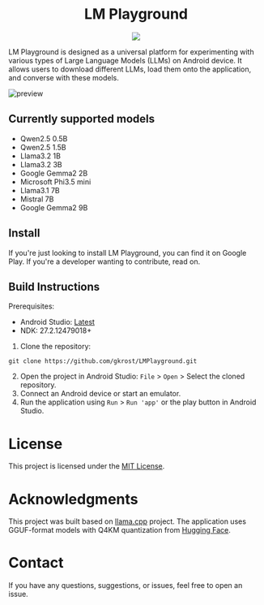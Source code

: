 
<h1 align="center">LM Playground</h1>

<p align="center">
<img src="art/logo.png"/>
</p>

LM Playground is designed as a universal platform for experimenting with various types of Large Language Models (LLMs) on Android device. It allows users to download different LLMs, load them onto the application, and converse with these models.

![preview](art/Preview.png)

## Currently supported models
* Qwen2.5 0.5B
* Qwen2.5 1.5B
* Llama3.2 1B
* Llama3.2 3B
* Google Gemma2 2B
* Microsoft Phi3.5 mini
* Llama3.1 7B
* Mistral 7B
* Google Gemma2 9B

## Install
If you're just looking to install LM Playground, you can find it on Google Play. If you're a developer wanting to contribute, read on.

## Build Instructions
Prerequisites:
* Android Studio: [Latest](https://developer.android.com/studio/releases)
* NDK: 27.2.12479018+

1. Clone the repository:
```
git clone https://github.com/gkrost/LMPlayground.git
```
2. Open the project in Android Studio: `File` > `Open` > Select the cloned repository.
3. Connect an Android device or start an emulator.
4. Run the application using `Run` > `Run 'app'` or the play button in Android Studio.

# License
This project is licensed under the [MIT License](LICENSE).

# Acknowledgments
This project was built based on [llama.cpp](https://github.com/ggerganov/llama.cpp) project. The application uses GGUF-format models with Q4KM quantization from [Hugging Face](https://huggingface.co/).

# Contact
If you have any questions, suggestions, or issues, feel free to open an issue.


